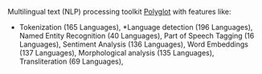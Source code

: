 Multilingual text (NLP) processing toolkit [Polyglot](http://polyglot-nlp.com) with features like:

* Tokenization (165 Languages),
*Language detection (196 Languages),
Named Entity Recognition (40 Languages),
Part of Speech Tagging (16 Languages),
Sentiment Analysis (136 Languages),
Word Embeddings (137 Languages),
Morphological analysis (135 Languages),
Transliteration (69 Languages),
